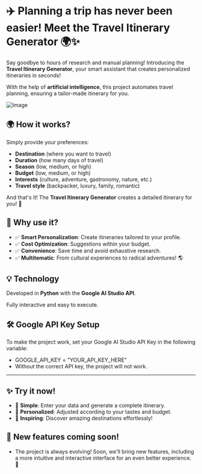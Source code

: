 # ✈️ Planning a trip has never been easier! Meet the Travel Itinerary Generator 🌍✨

Say goodbye to hours of research and manual planning! Introducing the **Travel Itinerary Generator**, your smart assistant that creates personalized itineraries in seconds!

With the help of **artificial intelligence**, this project automates travel planning, ensuring a tailor-made itinerary for you.

![Image](https://github.com/user-attachments/assets/75b128b0-5499-42db-a6ec-a240cd1f849a)

## 🌍 How it works?

Simply provide your preferences:

- **Destination** (where you want to travel)
- **Duration** (how many days of travel)
- **Season** (low, medium, or high)
- **Budget** (low, medium, or high)
- **Interests** (culture, adventure, gastronomy, nature, etc.)
- **Travel style** (backpacker, luxury, family, romantic)

And that's it! The **Travel Itinerary Generator** creates a detailed itinerary for you! 🎯

## 🚀 Why use it?

- ✅ **Smart Personalization**: Create itineraries tailored to your profile.
- ✅ **Cost Optimization**: Suggestions within your budget.
- ✅ **Convenience**: Save time and avoid exhaustive research.
- ✅ **Multitematic**: From cultural experiences to radical adventures! 🌎

## 💡 Technology

Developed in **Python** with the **Google AI Studio API**.

Fully interactive and easy to execute.

## 🛠️ Google API Key Setup

To make the project work, set your Google AI Studio API Key in the following variable:
- GOOGLE_API_KEY = "YOUR_API_KEY_HERE"
- Without the correct API key, the project will not work.
---
## ✨ Try it now!

- 🔹 **Simple**: Enter your data and generate a complete itinerary.
- 🔹 **Personalized**: Adjusted according to your tastes and budget.
- 🔹 **Inspiring**: Discover amazing destinations effortlessly!

## 🚧 New features coming soon!
- The project is always evolving! Soon, we'll bring new features, including a more intuitive and interactive interface for an even better experience. 🚀

